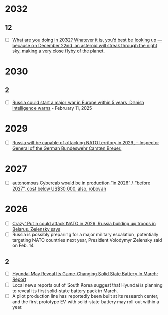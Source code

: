 
# 2032
## 12 
- [ ] [What are you doing in 2032? Whatever it is, you’d best be looking up — because on December 22nd, an asteroid will streak through the night sky, making a very close flyby of the planet.](https://www.supercluster.com/editorial/an-asteroid-stands-a-chance-at-impacting-earth-are-we-prepared)

# 2030
## 2
- [ ] [Russia could start a major war in Europe within 5 years, Danish intelligence warns](https://www.politico.eu/article/russia-war-threat-europe-within-5-years-danish-intelligence-ddis-warns/) - February 11, 2025

# 2029
- [ ] [Russia will be capable of attacking NATO territory in 2029, – Inspector General of the German Bundeswehr Carsten Breuer.](https://x.com/Gerashchenko_en/status/1914199448709693623?ref_src=twsrc%5Etfw%7Ctwcamp%5Etweetembed%7Ctwterm%5E1914199448709693623%7Ctwgr%5Ecc3bdefaecb1ec88c0087f11137ee6d3b0311bb9%7Ctwcon%5Es1_&ref_url=https%3A%2F%2Fwww.redditmedia.com%2Fmediaembed%2Fliveupdate%2F18hnzysb1elcs%2FLiveUpdate_86941b36-1f14-11f0-9b10-c606e4a55c9a%2F0)

# 2027
- [ ] [autonomous Cybercab would be in production “in 2026” / “before 2027”, cost below US$30,000, also, robovan](https://www.theguardian.com/technology/2024/oct/11/elon-musk-unveils-tesla-cybercab-self-driving-robotaxi)


# 2026
- [ ] [Crazy' Putin could attack NATO in 2026, Russia building up troops in Belarus, Zelensky says](https://kyivindependent.com/zelensky-warns-of-russian-military-buildup-potential-nato-threat-in-2026/)
- [ ] Russia is possibly preparing for a major military escalation, potentially targeting NATO countries next year, President Volodymyr Zelensky said on Feb. 14
      
## 2
- [ ] [Hyundai May Reveal Its Game-Changing Solid State Battery In March: Report](https://insideevs.com/news/750505/hyundai-solid-state-battery-ev-reveal-march/)
- [ ] Local news reports out of South Korea suggest that Hyundai is planning to reveal its first solid-state battery pack in March.
- [ ] A pilot production line has reportedly been built at its research center, and the first prototype EV with solid-state battery may roll out within a year. 
